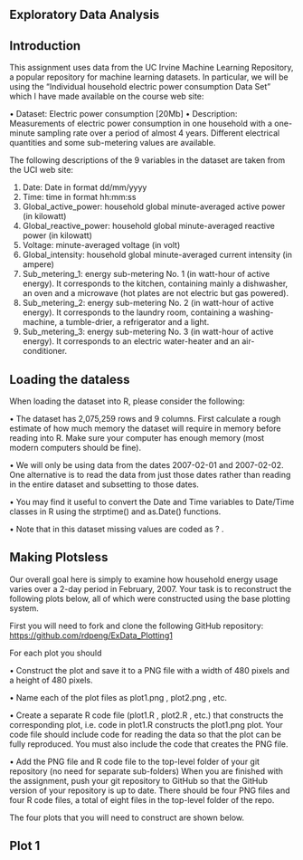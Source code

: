 ## Exploratory Data Analysis

## Introduction

This assignment uses data from the UC Irvine Machine Learning Repository, a popular repository for machine learning datasets. In particular, we will be using the “Individual household electric power consumption Data Set” which I have made available on the course web site:

  •	Dataset: Electric power consumption [20Mb]
  •	Description: Measurements of electric power consumption in one household with a one-minute sampling rate over a period of almost
    4 years. Different electrical quantities and some sub-metering values are available.

The following descriptions of the 9 variables in the dataset are taken from the UCI web site:

  1.	Date: Date in format dd/mm/yyyy
  2.	Time: time in format hh:mm:ss
  3.	Global_active_power: household global minute-averaged active power (in kilowatt)
  4.	Global_reactive_power: household global minute-averaged reactive power (in kilowatt)
  5.	Voltage: minute-averaged voltage (in volt)
  6.	Global_intensity: household global minute-averaged current intensity (in ampere)
  7.	Sub_metering_1: energy sub-metering No. 1 (in watt-hour of active energy). It corresponds to the kitchen, containing mainly a
                      dishwasher, an oven and a microwave (hot plates are not electric but gas powered).
  8.	Sub_metering_2: energy sub-metering No. 2 (in watt-hour of active energy). It corresponds to the laundry room, containing a
                      washing-machine, a tumble-drier, a refrigerator and a light.
  9.	Sub_metering_3: energy sub-metering No. 3 (in watt-hour of active energy). It corresponds to an electric water-heater
                      and an air-conditioner.
                      

## Loading the dataless 
When loading the dataset into R, please consider the following:

  •	The dataset has 2,075,259 rows and 9 columns. First calculate a rough estimate of how much memory the dataset will require in
    memory before reading into R. Make sure your computer has enough memory (most modern computers should be fine).
    
  •	We will only be using data from the dates 2007-02-01 and 2007-02-02. One alternative is to read the data from just those dates
    rather than reading in the entire dataset and subsetting to those dates.
    
  •	You may find it useful to convert the Date and Time variables to Date/Time classes in R using the strptime()  and as.Date()
    functions.
    
  •	Note that in this dataset missing values are coded as ? .

## Making Plotsless 
Our overall goal here is simply to examine how household energy usage varies over a 2-day period in February, 2007. Your task is to reconstruct the following plots below, all of which were constructed using the base plotting system.

First you will need to fork and clone the following GitHub repository: https://github.com/rdpeng/ExData_Plotting1

For each plot you should

  •	Construct the plot and save it to a PNG file with a width of 480 pixels and a height of 480 pixels.
  
  •	Name each of the plot files as plot1.png , plot2.png , etc.
  
  •	Create a separate R code file (plot1.R , plot2.R , etc.) that constructs the corresponding plot, i.e. code in plot1.R  constructs
    the plot1.png  plot. Your code file should include code for reading the data so that the plot can be fully reproduced. You must
    also include the code that creates the PNG file.
    
  •	Add the PNG file and R code file to the top-level folder of your git repository (no need for separate sub-folders)
    When you are finished with the assignment, push your git repository to GitHub so that the GitHub version of your repository
    is up to date. There should be four PNG files and four R code files, a total of eight files in the top-level folder of the repo.

The four plots that you will need to construct are shown below.

## Plot 1

  
